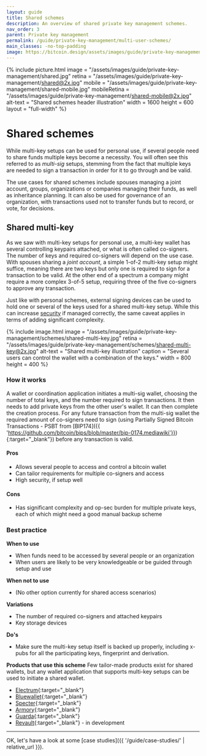 ```yaml
---
layout: guide
title: Shared schemes
description: An overview of shared private key management schemes.
nav_order: 3
parent: Private key management
permalink: /guide/private-key-management/multi-user-schemes/
main_classes: -no-top-padding
image: https://bitcoin.design/assets/images/guide/private-key-management/schemes/page-shared-schemes.jpg
---
```


<!--

Editor's notes

Description of schemes suitable for multi-user scenarios.

-->

{% include picture.html
   image = "/assets/images/guide/private-key-management/shared.jpg"
   retina = "/assets/images/guide/private-key-management/shared@2x.jpg"
   mobile = "/assets/images/guide/private-key-management/shared-mobile.jpg"
   mobileRetina = "/assets/images/guide/private-key-management/shared-mobile@2x.jpg"
   alt-text = "Shared schemes header illustration"
   width = 1600
   height = 600
   layout = "full-width"
%}

# Shared schemes

While multi-key setups can be used for personal use, if several people need to share funds multiple keys become a necessity. You will often see this referred to as *multi-sig* setups, stemming from the fact that multiple keys are needed to sign a transaction in order for it to go through and be valid.

The use cases for shared schemes include spouses managing a joint account, groups, organizations or companies managing their funds, as well as inheritance planning. It can also be used for governance of an organization, with transactions used not to transfer funds but to record, or vote, for decisions.

## Shared multi-key

As we saw with multi-key setups for personal use, a multi-key wallet has several controlling keypairs attached, or what is often called co-signers. The number of keys and required co-signers will depend on the use case. With spouses sharing a *joint account*, a simple 1-of-2 multi-key setup might suffice, meaning there are two keys but only one is required to sign for a transaction to be valid. At the other end of a spectrum a company might require a more complex 3-of-5 setup, requiring three of the five co-signers to approve any transaction.

Just like with personal schemes, external signing devices can be used to hold one or several of the keys used for a shared multi-key setup. While this can increase [security](guide/foundations/principles/#security) if managed correctly, the same caveat applies in terms of adding significant complexity.

{% include image.html
   image = "/assets/images/guide/private-key-management/schemes/shared-multi-key.jpg"
   retina = "/assets/images/guide/private-key-management/schemes/shared-multi-key@2x.jpg"
   alt-text = "Shared multi-key illustration"
   caption = "Several users can control the wallet with a combination of the keys."
   width = 800
   height = 400
%}

### How it works
A wallet or coordination application initiates a multi-sig wallet, choosing the number of total keys, and the number required to sign transactions. It then needs to add private keys from the other user's wallet. It can then complete the creation process. For any future transaction from the multi-sig wallet the required amount of co-signers need to sign (using Partially Signed Bitcoin Transactions - PSBT from [BIP174]({{ 'https://github.com/bitcoin/bips/blob/master/bip-0174.mediawiki'}}){:target="_blank"}) before any transaction is valid.

#### Pros
- Allows several people to access and control a bitcoin wallet
- Can tailor requirements for multiple co-signers and access
- High security, if setup well

#### Cons
- Has significant complexity and op-sec burden for multiple private keys, each of which might need a good manual backup scheme

### Best practice

**When to use**
- When funds need to be accessed by several people or an organization
- When users are likely to be very knowledgeable or be guided through setup and use

**When not to use**
- (No other option currently for shared access scenarios)

**Variations**
- The number of required co-signers and attached keypairs
- Key storage devices

**Do's**
- Make sure the multi-key setup itself is backed up properly, including x-pubs for all the participating keys, fingerprint and derivation.

**Products that use this scheme**
Few tailor-made products exist for shared wallets, but any wallet application that supports multi-key setups can be used to initiate a shared wallet.
- [Electrum](https://electrum.org){:target="_blank"}
- [Bluewallet](https://bluewallet.io){:target="_blank"}
- [Specter](https://specter.solutions){:target="_blank"}
- [Armory](https://btcarmory.com){:target="_blank"}
- [Guarda](https://guarda.com){:target="_blank"}
- [Revault](https://revault.dev){:target="_blank"} - in development

---

OK, let's have a look at some [case studies]({{ '/guide/case-studies/' | relative_url }}).
